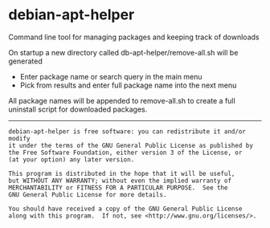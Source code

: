 # debian-apt-helper
Command line tool for managing packages and keeping track of downloads

On startup a new directory called db-apt-helper/remove-all.sh will be generated

- Enter package name or search query in the main menu
- Pick from results and enter full package name into the next menu

All package names will be appended to remove-all.sh to create a full uninstall script for downloaded packages.
***************************************************************************

    debian-apt-helper is free software: you can redistribute it and/or modify
    it under the terms of the GNU General Public License as published by
    the Free Software Foundation, either version 3 of the License, or
    (at your option) any later version.

    This program is distributed in the hope that it will be useful,
    but WITHOUT ANY WARRANTY; without even the implied warranty of
    MERCHANTABILITY or FITNESS FOR A PARTICULAR PURPOSE.  See the
    GNU General Public License for more details.

    You should have received a copy of the GNU General Public License
    along with this program.  If not, see <http://www.gnu.org/licenses/>.
